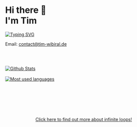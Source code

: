 # Hi there 👋 <br> I'm Tim

[![Typing SVG](https://readme-typing-svg.herokuapp.com?color=5B7B65&lines=Data+Scientist;Software+Engineer;Deep+Learning+Researcher)](https://git.io/typing-svg)

Email: contact@tim-wibiral.de

<br><br>

<div>
<a href="https://github.com/anuraghazra/github-readme-stats">
  <img align="center" alt="Github Stats" src="https://github-readme-stats-git-masterrstaa-rickstaa.vercel.app/api?username=twibiral&show_icons=true&count_private=true" />
</a>

<br>
<br>
<a href="https://github.com/anuraghazra/github-readme-stats">
  <img align="center" alt="Most used languages" src="https://github-readme-stats-git-masterrstaa-rickstaa.vercel.app/api/top-langs/?username=twibiral&layout=compact"/>
</a>
</div>


<br><br><br><br><br>

<div align="center"><a href="https://github.com/twibiral">Click here to find out more about infinite loops!</a></div>
